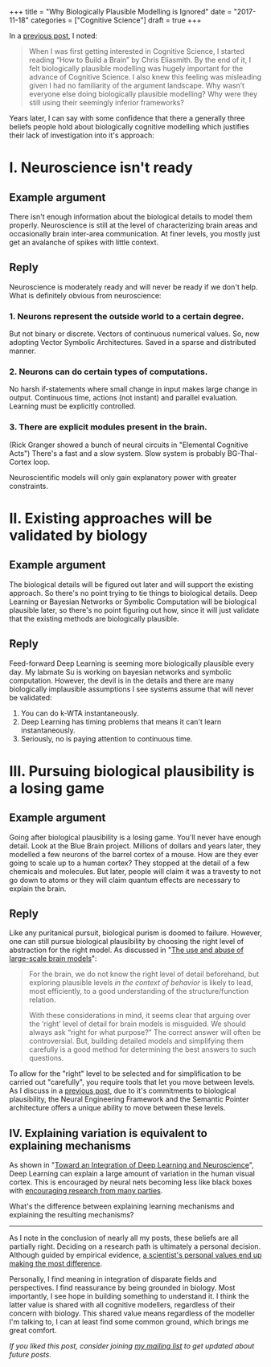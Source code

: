 +++
title = "Why Biologically Plausible Modelling is Ignored"
date = "2017-11-18"
categories = ["Cognitive Science"]
draft = true
+++

In a [previous post](https://seanny123.github.io/post/2017-05-09-Book-Review-The-Entrepreneurial-State/), I noted:

>When I was first getting interested in Cognitive Science, I started reading “How to Build a Brain” by Chris Eliasmith. By the end of it, I felt biologically plausible modelling was hugely important for the advance of Cognitive Science. I also knew this feeling was misleading given I had no familiarity of the argument landscape. Why wasn’t everyone else doing biologically plausible modelling? Why were they still using their seemingly inferior frameworks?

Years later, I can say with some confidence that there a generally three beliefs people hold about biologically cognitive modelling which justifies their lack of investigation into it's approach:

# I. Neuroscience isn't ready

## Example argument

There isn't enough information about the biological details to model them properly. Neuroscience is still at the level of characterizing brain areas and occasionally brain inter-area communication. At finer levels, you mostly just get an avalanche of spikes with little context.

## Reply

Neuroscience is moderately ready and will never be ready if we don't help. What is definitely obvious from neuroscience:

### 1. Neurons represent the outside world to a certain degree.
But not binary or discrete. Vectors of continuous numerical values. So, now adopting Vector Symbolic Architectures. Saved in a sparse and distributed manner.

### 2. Neurons can do certain types of computations.

No harsh if-statements where small change in input makes large change in output.
Continuous time, actions (not instant) and parallel evaluation.
Learning must be explicitly controlled.

### 3. There are explicit modules present in the brain.

(Rick Granger showed a bunch of neural circuits in "Elemental Cognitive Acts")
There's a fast and a slow system. Slow system is probably BG-Thal-Cortex loop.

Neuroscientific models will only gain explanatory power with greater constraints.

# II. Existing approaches will be validated by biology

## Example argument

The biological details will be figured out later and will support the existing approach. So there's no point trying to tie things to biological details. Deep Learning or Bayesian Networks or Symbolic Computation will be biological plausible later, so there's no point figuring out how, since it will just validate that the existing methods are biologically plausible.

## Reply

Feed-forward Deep Learning is seeming more biologically plausible every day. My labmate Su is working on bayesian networks and symbolic computation. However, the devil is in the details and there are many biologically implausible assumptions I see systems assume that will never be validated:

1. You can do k-WTA instantaneously.
2. Deep Learning has timing problems that means it can't learn instantaneously.
3. Seriously, no is paying attention to continuous time. 

# III. Pursuing biological plausibility is a losing game

## Example argument

Going after biological plausibility is a losing game. You'll never have enough detail. Look at the Blue Brain project. Millions of dollars and years later, they modelled a few neurons of the barrel cortex of a mouse. How are they ever going to scale up to a human cortex? They stopped at the detail of a few chemicals and molecules. But later, people will claim it was a travesty to not go down to atoms or they will claim quantum effects are necessary to explain the brain.

## Reply

Like any puritanical pursuit, biological purism is doomed to failure. However, one can still pursue biological plausibility by choosing the right level of abstraction for the right model. As discussed in "[The use and abuse of large-scale brain models](https://www.sciencedirect.com/science/article/pii/S095943881300189X)":

>For the brain, we do not know the right level of detail beforehand, but exploring plausible levels *in the context of behavior* is likely to lead, most efficiently, to a good understanding of the structure/function relation.
>
>With these considerations in mind, it seems clear that arguing over the ‘right’ level of detail for brain models is misguided. We should always ask “right for what purpose?” The correct answer will often be controversial. But, building detailed models and simplifying them carefully is a good method for determining the best answers to such questions.

To allow for the "right" level to be selected and for simplification to be carried out "carefully", you require tools that let you move between levels. As I discuss in a [previous post](https://seanny123.github.io/post/2017-01-09-Deep-Learning-is-almost-the-brain/), due to it's commitments to biological plausibility, the Neural Engineering Framework and the Semantic Pointer architecture offers a unique ability to move between these levels.

## IV. Explaining variation is equivalent to explaining mechanisms

As shown in "[Toward an Integration of Deep Learning and Neuroscience](https://www.frontiersin.org/articles/10.3389/fncom.2016.00094/full)", Deep Learning can explain a large amount of variation in the human visual cortex. This is encouraged by neural nets becoming less like black boxes with [encouraging research from many parties](https://twitter.com/voyageur_techno/status/866488636463697920).

What's the difference between explaining learning mechanisms and explaining the resulting mechanisms?

---

As I note in the conclusion of nearly all my posts, these beliefs are all partially right. Deciding on a research path is ultimately a personal decision. Although guided by empirical evidence, [a scientist's personal values end up making the most difference](https://medium.com/what-to-build/human-values-a-quick-primer-b01ef9617925).

Personally, I find meaning in integration of disparate fields and perspectives. I find reassurance by being grounded in biology. Most importantly, I see hope in building something to understand it. I think the latter value is shared with all cognitive modellers, regardless of their concern with biology. This shared value means regardless of the modeller I'm talking to, I can at least find some common ground, which brings me great comfort.

*If you liked this post, consider joining [my mailing list](http://eepurl.com/cOiPPD) to get updated about future posts.*
